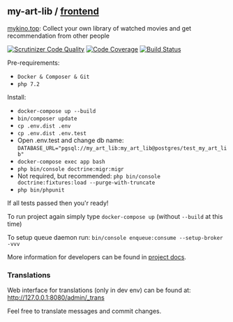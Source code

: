 ## my-art-lib / [frontend](https://github.com/svbackend/my-art-lib-spa)

[mykino.top](https://mykino.top): Collect your own library of watched movies and get recommendation from other people

[![Scrutinizer Code Quality](https://scrutinizer-ci.com/g/svbackend/my-art-lib/badges/quality-score.png?b=master)](https://scrutinizer-ci.com/g/svbackend/my-art-lib/?branch=master)
[![Code Coverage](https://scrutinizer-ci.com/g/svbackend/my-art-lib/badges/coverage.png?b=master)](https://scrutinizer-ci.com/g/svbackend/my-art-lib/?branch=master)
[![Build Status](https://travis-ci.org/svbackend/my-art-lib.svg?branch=master)](https://travis-ci.org/svbackend/my-art-lib)

Pre-requirements:

* `Docker & Composer & Git`
* `php 7.2`

Install:

* `docker-compose up --build`
* `bin/composer update`
* `cp .env.dist .env`
* `cp .env.dist .env.test`
* Open .env.test and change db name: `DATABASE_URL="pgsql://my_art_lib:my_art_lib@postgres/test_my_art_lib"`
* `docker-compose exec app bash`
* `php bin/console doctrine:migr:migr`
* Not required, but recommended: `php bin/console doctrine:fixtures:load --purge-with-truncate`
* `php bin/phpunit`

If all tests passed then you'r ready!

To run project again simply type `docker-compose up` (without `--build` at this time)

To setup queue daemon run: `bin/console enqueue:consume --setup-broker -vvv`

More information for developers can be found in [project docs](docs/current.md).

### Translations

Web interface for translations (only in dev env) can be found at: http://127.0.0.1:8080/admin/_trans

Feel free to translate messages and commit changes.